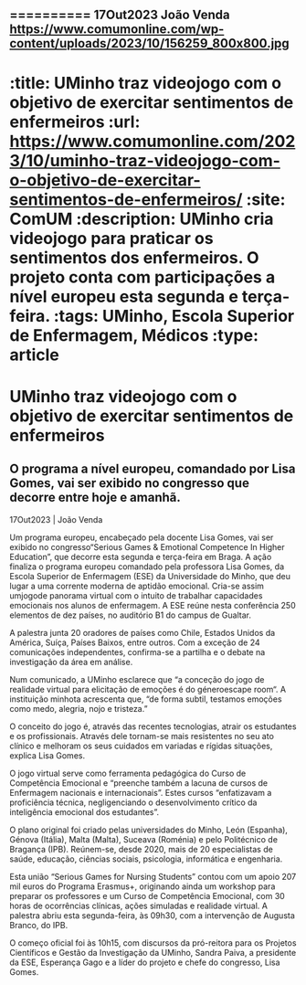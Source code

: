 
==========
17Out2023
João Venda
https://www.comumonline.com/wp-content/uploads/2023/10/156259_800x800.jpg
---
:title: UMinho traz videojogo com o objetivo de exercitar sentimentos de enfermeiros
:url: https://www.comumonline.com/2023/10/uminho-traz-videojogo-com-o-objetivo-de-exercitar-sentimentos-de-enfermeiros/
:site: ComUM
:description: UMinho cria videojogo para praticar os sentimentos dos enfermeiros. O projeto conta com participações a nível europeu esta segunda e terça-feira.
:tags: UMinho, Escola Superior de Enfermagem, Médicos
:type: article
==========


# **UMinho traz videojogo com o objetivo de exercitar sentimentos de enfermeiros**

## O programa a nível europeu, comandado por Lisa Gomes, vai ser exibido no congresso que decorre entre hoje e amanhã.

17Out2023 | João Venda

Um programa europeu, encabeçado pela docente Lisa Gomes, vai ser exibido no congresso“Serious Games & Emotional Competence In Higher Education”, que decorre esta segunda e terça-feira em Braga. A ação finaliza o programa europeu comandado pela professora Lisa Gomes, da Escola Superior de Enfermagem (ESE) da Universidade do Minho, que deu lugar a uma corrente moderna de aptidão emocional. Cria-se assim umjogode panorama virtual com o intuito de trabalhar capacidades emocionais nos alunos de enfermagem. A ESE reúne nesta conferência 250 elementos de dez países, no auditório B1 do campus de Gualtar.

A palestra junta 20 oradores de países como Chile, Estados Unidos da América, Suíça, Países Baixos, entre outros. Com a exceção de 24 comunicações independentes, confirma-se a partilha e o debate na investigação da área em análise.

Num comunicado, a UMinho esclarece que “a conceção do jogo de realidade virtual para elicitação de emoções é do géneroescape room“. A instituição minhota acrescenta que, “de forma subtil, testamos emoções como medo, alegria, nojo e tristeza.”

O conceito do jogo é, através das recentes tecnologias, atrair os estudantes e os profissionais. Através dele tornam-se mais resistentes no seu ato clínico e melhoram os seus cuidados em variadas e rígidas situações, explica Lisa Gomes.

O jogo virtual serve como ferramenta pedagógica do Curso de Competência Emocional e “preenche também a lacuna de cursos de Enfermagem nacionais e internacionais”. Estes cursos “enfatizavam a proficiência técnica, negligenciando o desenvolvimento crítico da inteligência emocional dos estudantes”.

O plano original foi criado pelas universidades do Minho, León (Espanha), Génova (Itália), Malta (Malta), Suceava (Roménia) e pelo Politécnico de Bragança (IPB). Reúnem-se, desde 2020, mais de 20 especialistas de saúde, educação, ciências sociais, psicologia, informática e engenharia.

Esta união “Serious Games for Nursing Students” contou com um apoio 207 mil euros do Programa Erasmus+, originando ainda um workshop para preparar os professores e um Curso de Competência Emocional, com 30 horas de ocorrências clínicas, ações simuladas e realidade virtual. A palestra abriu esta segunda-feira, às 09h30, com a intervenção de Augusta Branco, do IPB.

O começo oficial foi às 10h15, com discursos da pró-reitora para os Projetos Científicos e Gestão da Investigação da UMinho, Sandra Paiva, a presidente da ESE, Esperança Gago e a líder do projeto e chefe do congresso, Lisa Gomes.

